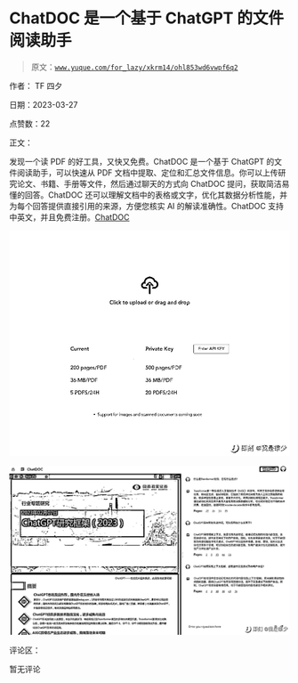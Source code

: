 # ChatDOC 是一个基于 ChatGPT 的文件阅读助手

> 原文：[`www.yuque.com/for_lazy/xkrm14/ohl853wd6vwpf6q2`](https://www.yuque.com/for_lazy/xkrm14/ohl853wd6vwpf6q2)

作者： TF 四夕

日期：2023-03-27

点赞数：22

正文：

发现一个读 PDF 的好工具，又快又免费。ChatDOC 是一个基于 ChatGPT 的文件阅读助手，可以快速从 PDF 文档中提取、定位和汇总文件信息。你可以上传研究论文、书籍、手册等文件，然后通过聊天的方式向 ChatDOC 提问，获取简洁易懂的回答。ChatDOC 还可以理解文档中的表格或文字，优化其数据分析性能，并为每个回答提供直接引用的来源，方便您核实 AI 的解读准确性。ChatDOC 支持中英文，并且免费注册。[ChatDOC](https://chatdoc.com/chatdoc/#/upload)

![](img/07662d164ea75ab843c4494f97751df0.png)  

![](img/c3c063eb2e4d0ae8f3c74cd30d4d9e35.png)  

评论区：

暂无评论

